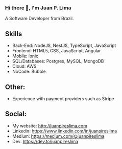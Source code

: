 ### Hi there 👋, I'm Juan P. Lima
A Software Developer from Brazil.

## Skills
- Back-End: NodeJS, NestJS, TypeScript, JavaScript
- Frontend: HTML5, CSS, JavaScript, Angular
- Mobile: Ionic
- SQL/Databases: Postgres, MySQL, MongoDB
- Cloud: AWS
- NoCode: Bubble

## Other:
- Experience with payment providers such as Stripe

## Social:
- My website: http://juanpireslima.com
- Linkedin: https://www.linkedin.com/in/juanpireslima
- Medium: https://medium.com/@juanpireslima
- Dev: https://dev.to/juanpireslima
